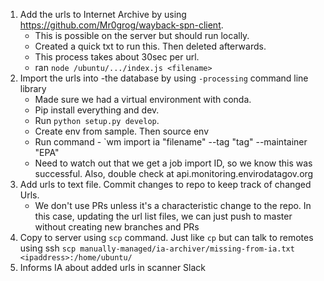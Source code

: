 1. Add the urls to Internet Archive by using https://github.com/Mr0grog/wayback-spn-client. 
    - This is possible on the server but should run locally. 
    - Created a quick txt to run this. Then deleted afterwards. 
    - This process takes about 30sec per url. 
    - ran `node /ubuntu/.../index.js <filename>`
2. Import the urls into -the database by using `-processing` command line library
    - Made sure we had a virtual environment with conda. 
    - Pip install everything and dev. 
    - Run `python setup.py develop`. 
    - Create env from sample. Then source env
    - Run command - `wm import ia "filename" --tag "tag" --maintainer "EPA"
    - Need to watch out that we get a job import ID, so we know this was successful. Also, double check at api.monitoring.envirodatagov.org
3. Add urls to text file. Commit changes to repo to keep track of changed Urls. 
    - We don't use PRs unless it's a characteristic change to the repo. In this case, updating the url list files, we can just push to master without creating new branches and PRs
4. Copy to server using `scp` command. Just like `cp` but can talk to remotes using ssh
  `scp manually-managed/ia-archiver/missing-from-ia.txt <ipaddress>:/home/ubuntu/`
5. Informs IA about added urls in scanner Slack